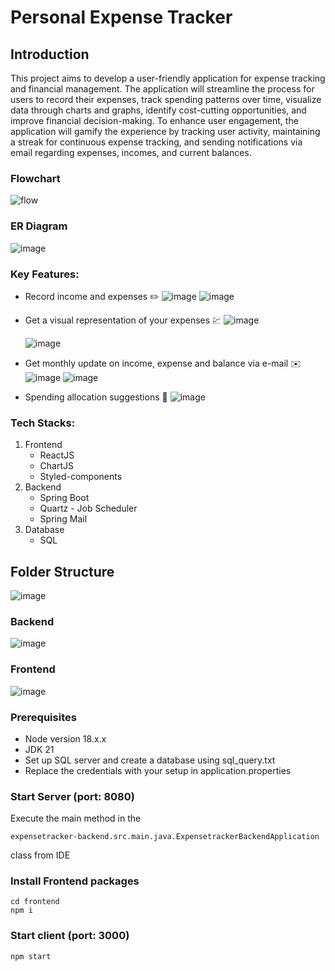 # Personal Expense Tracker

## Introduction
This project aims to develop a user-friendly application for expense tracking and financial management. The application will streamline the process for users to record their expenses, track spending patterns over time, visualize data through charts and graphs, identify cost-cutting opportunities, and improve financial decision-making. To enhance user engagement, the application will gamify the experience by tracking user activity, maintaining a streak for continuous expense tracking, and sending notifications via email regarding expenses, incomes, and current balances.

### Flowchart
![flow](https://github.com/Bhavya-C-ai/desis-project/assets/96719986/73e5ee46-0c01-4237-9ecc-6af44f5888eb)

### ER Diagram
![image](https://github.com/Bhavya-C-ai/desis-project/assets/96719986/d71b32d7-0019-4428-9a2b-746db90a5708)



### Key Features:
- Record income and expenses  :pencil2:
  ![image](https://github.com/Bhavya-C-ai/desis-project/assets/96719986/eef19222-055f-42f3-aa1a-698a399cd974)
![image](https://github.com/Bhavya-C-ai/desis-project/assets/96719986/4fee6037-7cf0-4896-bca5-86e4f8906aae)

- Get a visual representation of your expenses :chart:
    ![image](https://github.com/Bhavya-C-ai/desis-project/assets/96719986/56bbd5b9-2e14-4453-a4cf-4c9e14a4ca57)

  ![image](https://github.com/Bhavya-C-ai/desis-project/assets/96719986/10cf57e5-fc3c-413a-9cb2-f3038ed0210a)

- Get monthly update on income, expense and balance via e-mail :envelope:
   ![image](https://github.com/Bhavya-C-ai/desis-project/assets/96719986/dbc5b23b-3c25-4964-b5de-ca8a1c4c5195)
  ![image](https://github.com/Bhavya-C-ai/desis-project/assets/96719986/2f8f117e-b169-4448-b036-cfd3a8ee3cc0)
 


- Spending allocation suggestions 💸
  ![image](https://github.com/Bhavya-C-ai/desis-project/assets/96719986/a60d53e6-b4c5-4782-8a0c-9b3cd5bedb31)


### Tech Stacks:
1. Frontend
    - ReactJS
    - ChartJS
    - Styled-components
2. Backend
    - Spring Boot
    - Quartz - Job Scheduler
    - Spring Mail
3. Database
    - SQL

## Folder Structure
![image](https://github.com/Bhavya-C-ai/desis-project/assets/96719986/612af8d8-7a9f-4e90-b4be-1c89f2f1860f)


### Backend
![image](https://github.com/Bhavya-C-ai/desis-project/assets/96719986/95d817d8-6c42-46d6-b97c-35484f6166cd)

### Frontend
![image](https://github.com/Bhavya-C-ai/desis-project/assets/96719986/6f4d5d9a-d317-4b20-9a11-1fe3ec801cdf)




### Prerequisites

- Node version 18.x.x
- JDK 21
- Set up SQL server and create a database using sql_query.txt
- Replace the credentials with your setup in application.properties

### Start Server (port: 8080)

Execute the main method in the 
```shell 
expensetracker-backend.src.main.java.ExpensetrackerBackendApplication
```
class from IDE

### Install Frontend packages

```shell
cd frontend
npm i
```

### Start client (port: 3000)
```shell
npm start
```
